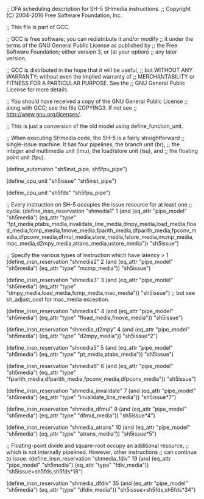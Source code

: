 ;; DFA scheduling description for SH-5 SHmedia instructions.
;; Copyright (C) 2004-2016 Free Software Foundation, Inc.

;; This file is part of GCC.

;; GCC is free software; you can redistribute it and/or modify
;; it under the terms of the GNU General Public License as published by
;; the Free Software Foundation; either version 3, or (at your option)
;; any later version.

;; GCC is distributed in the hope that it will be useful,
;; but WITHOUT ANY WARRANTY; without even the implied warranty of
;; MERCHANTABILITY or FITNESS FOR A PARTICULAR PURPOSE.  See the
;; GNU General Public License for more details.

;; You should have received a copy of the GNU General Public License
;; along with GCC; see the file COPYING3.  If not see
;; <http://www.gnu.org/licenses/>.

;; This is just a conversion of the old model using define_function_unit.

;; When executing SHmedia code, the SH-5 is a fairly straightforward
;; single-issue machine.  It has four pipelines, the branch unit (br),
;; the integer and multimedia unit (imu), the load/store unit (lsu), and
;; the floating point unit (fpu).

(define_automaton "sh5inst_pipe, sh5fpu_pipe")

(define_cpu_unit "sh5issue" "sh5inst_pipe")

(define_cpu_unit "sh5fds" "sh5fpu_pipe")

;; Every instruction on SH-5 occupies the issue resource for at least one
;; cycle.
(define_insn_reservation "shmedia1" 1
  (and (eq_attr "pipe_model" "sh5media")
       (eq_attr "type" "!pt_media,ptabs_media,invalidate_line_media,dmpy_media,load_media,fload_media,fcmp_media,fmove_media,fparith_media,dfparith_media,fpconv_media,dfpconv_media,dfmul_media,store_media,fstore_media,mcmp_media,mac_media,d2mpy_media,atrans_media,ustore_media"))
  "sh5issue")

;; Specify the various types of instruction which have latency > 1
(define_insn_reservation "shmedia2" 2
  (and (eq_attr "pipe_model" "sh5media")
       (eq_attr "type" "mcmp_media"))
  "sh5issue")

(define_insn_reservation "shmedia3" 3
  (and (eq_attr "pipe_model" "sh5media")
       (eq_attr "type" "dmpy_media,load_media,fcmp_media,mac_media"))
  "sh5issue")
;; but see sh_adjust_cost for mac_media exception.

(define_insn_reservation "shmedia4" 4
  (and (eq_attr "pipe_model" "sh5media")
       (eq_attr "type" "fload_media,fmove_media"))
  "sh5issue")

(define_insn_reservation "shmedia_d2mpy" 4
  (and (eq_attr "pipe_model" "sh5media")
       (eq_attr "type" "d2mpy_media"))
  "sh5issue*2")

(define_insn_reservation "shmedia5" 5
  (and (eq_attr "pipe_model" "sh5media")
       (eq_attr "type" "pt_media,ptabs_media"))
  "sh5issue")

(define_insn_reservation "shmedia6" 6
  (and (eq_attr "pipe_model" "sh5media")
       (eq_attr "type" "fparith_media,dfparith_media,fpconv_media,dfpconv_media"))
  "sh5issue")

(define_insn_reservation "shmedia_invalidate" 7
  (and (eq_attr "pipe_model" "sh5media")
       (eq_attr "type" "invalidate_line_media"))
  "sh5issue*7")

(define_insn_reservation "shmedia_dfmul" 9
  (and (eq_attr "pipe_model" "sh5media") (eq_attr "type" "dfmul_media"))
  "sh5issue*4")

(define_insn_reservation "shmedia_atrans" 10
  (and (eq_attr "pipe_model" "sh5media") (eq_attr "type" "atrans_media"))
  "sh5issue*5")

;; Floating-point divide and square-root occupy an additional resource,
;; which is not internally pipelined.  However, other instructions
;; can continue to issue.
(define_insn_reservation "shmedia_fdiv" 19
  (and (eq_attr "pipe_model" "sh5media") (eq_attr "type" "fdiv_media"))
  "sh5issue+sh5fds,sh5fds*18")

(define_insn_reservation "shmedia_dfdiv" 35
  (and (eq_attr "pipe_model" "sh5media") (eq_attr "type" "dfdiv_media"))
  "sh5issue+sh5fds,sh5fds*34")
